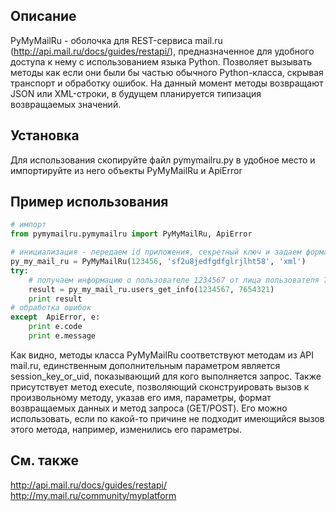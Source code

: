 Описание
------------------------

PyMyMailRu - оболочка для REST-сервиса mail.ru (http://api.mail.ru/docs/guides/restapi/),
предназначенное для удобного доступа к нему с использованием языка Python. Позволяет вызывать методы
как если они были бы частью обычного Python-класса, скрывая транспорт и обработку ошибок.
На данный момент методы возвращают JSON или XML-строки, в будущем планируется типизация возвращаемых значений.


Установка
------------------------

Для использования скопируйте файл pymymailru.py в удобное место и импортируйте из него объекты PyMyMailRu и ApiError


Пример использования
------------------------

```python
# импорт
from pymymailru.pymymailru import PyMyMailRu, ApiError

# инициализация - передаем id приложения, секретный ключ и задаем формат выдачи
py_my_mail_ru = PyMyMailRu(123456, 'sf2u8jedfgdfglrjlht58', 'xml')
try:
    # получаем информацию о пользователе 1234567 от лица пользователя 7654321
    result = py_my_mail_ru.users_get_info(1234567, 7654321)
    print result
# обработка ошибок
except  ApiError, e:
    print e.code
    print e.message
```

Как видно, методы класса PyMyMailRu соответствуют методам из API mail.ru, единственным дополнительным параметром
является session_key_or_uid, показывающий для кого выполняется запрос.
Также присутствует метод execute, позволяющий сконструировать вызов к произвольному методу, указав его имя, параметры,
формат возвращаемых данных и метод запроса (GET/POST). Его можно использовать, если по какой-то причине не подходит
имеющийся вызов этого метода, например, изменились его параметры.


См. также
------------------------

http://api.mail.ru/docs/guides/restapi/
http://my.mail.ru/community/myplatform

